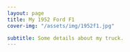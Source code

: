 ```yaml
---
layout: page
title: My 1952 Ford F1
cover-img: "/assets/img/1952f1.jpg"

subtitle: Some details about my truck.
---
```


<!--stackedit_data:
eyJoaXN0b3J5IjpbLTE4NDc0MzQwNDcsLTEyMzMxOTI2NTcsMT
MyNTQwMzEwNywxNzQ4NzQ2OTkyXX0=
-->